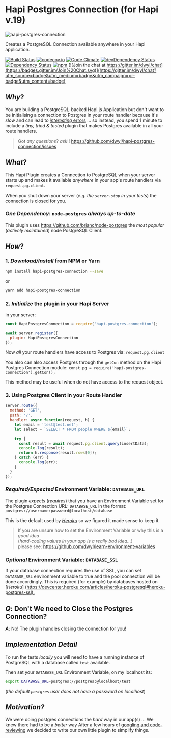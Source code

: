 # Hapi Postgres Connection (for Hapi v.19)

![hapi-postgres-connection](https://cloud.githubusercontent.com/assets/194400/13723469/73b5d8f2-e85e-11e5-82dc-943e7ebccdce.png)

Creates a PostgreSQL Connection available anywhere in your Hapi application.

[![Build Status](https://travis-ci.org/dwyl/hapi-postgres-connection.svg?branch=master)](https://travis-ci.org/dwyl/hapi-postgres-connection)
[![codecov.io](https://codecov.io/github/dwyl/hapi-postgres-connection/coverage.svg?branch=master)](https://codecov.io/github/dwyl/hapi-postgres-connection?branch=master)
[![Code Climate](https://codeclimate.com/github/dwyl/hapi-postgres-connection/badges/gpa.svg)](https://codeclimate.com/github/dwyl/hapi-postgres-connection)
[![devDependency Status](https://david-dm.org/dwyl/hapi-postgres-connection/dev-status.svg)](https://david-dm.org/dwyl/hapi-postgres-connection#info=devDependencies)
[![Dependency Status](https://david-dm.org/dwyl/hapi-postgres-connection.svg)](https://david-dm.org/dwyl/hapi-postgres-connection)
[![npm](https://img.shields.io/npm/v/hapi-postgres-connection.svg)](https://www.npmjs.com/package/hapi-postgres-connection)
[![Join the chat at https://gitter.im/dwyl/chat](https://badges.gitter.im/Join%20Chat.svg)](https://gitter.im/dwyl/chat?utm_source=badge&utm_medium=badge&utm_campaign=pr-badge&utm_content=badge)

## *Why*?

You are building a PostgreSQL-backed Hapi.js Application
but don't want to be initialising a connection to Postgres
in your route handler because it's *slow* and can lead
to [*interesting* errors](https://github.com/brianc/node-postgres/issues/725) ...
so instead, you spend 1 minute to include a *tiny, tried & tested* plugin
that makes Postgres available in all your route handlers.

> Got *any questions*? *ask*!! <https://github.com/dwyl/hapi-postgres-connection/issues>

## *What*?

This Hapi Plugin creates a Connection to PostgreSQL when your
server starts up and makes it available *anywhere* in your app's
route handlers via `request.pg.client`.

When you shut down your server (*e.g. the `server.stop` in your tests*)
the connection is closed for you.

### *One Dependency*: `node-postgres` *always up-to-date*

This plugin uses <https://github.com/brianc/node-postgres>
the *most popular* (*actively maintained*) node PostgreSQL Client.

## *How*?

### 1. *Download/Install* from NPM or Yarn

```sh
npm install hapi-postgres-connection --save
```

or

```sh
yarn add hapi-postgres-connection
```

### 2. *Initialize* the plugin in your Hapi Server

in your server:

```js
const HapiPostgresConnection = require('hapi-postgres-connection');

await server.register({
  plugin: HapiPostgresConnection
});
```

Now *all* your route handlers have access to Postgres
via: `request.pg.client`

You also can also access Postgres through the `getCon` method on the Hapi Postgres Connection module: `const pg = require('hapi-postgres-connection').getCon();`

This method may be useful when do not have access to the request
object.

### 3. Using Postgres Client in your Route Handler

```js
server.route({
  method: 'GET',
  path: '/',
  handler: async function(request, h) {
    let email = 'test@test.net';
    let select = `SELECT * FROM people WHERE ${email}`;

    try {
      const result = await request.pg.client.query(insertData);
      console.log(result);
      return h.response(result.rows[0]);
    } catch (err) {
      console.log(err);
    }
  }
});
```

### *Required/Expected* Environment Variable: `DATABASE_URL`

The plugin *expects* (*requires*) that you have an Environment Variable set
for the Postgres Connection URL: `DATABASE_URL` in the format:
`postgres://username:password@localhost/database`

This is the default used by [*Heroku*](https://www.heroku.com/postgres)
so we figured it made sense to keep it.

> If you are unsure how to set the Environment Variable
or why this is a *good idea*  
(*hard-coding values in your app is a really bad idea...*)  
please see: <https://github.com/dwyl/learn-environment-variables>

### *Optional* Environment Variable: `DATABASE_SSL`

If your database connection requires the use of SSL, you can set `DATABASE_SSL` environment
variable to true and the pool connection will be done accordingly. This is required
(for example) by databases hosted on [*Heroku*]
(<https://devcenter.heroku.com/articles/heroku-postgresql#heroku-postgres-ssl).>

## *Q*: Don't We need to Close the Postgres Connection?

***A***: No! The plugin handles closing the connection for you!


## *Implementation Detail*

To run the tests *locally* you will need to have
a running instance of PostgreSQL with a database called `test` available.

Then set your `DATABASE_URL` Environment Variable, on my localhost its:

```sh
export DATABASE_URL=postgres://postgres:@localhost/test
```

(*the default `postgres` user does not have a password on localhost*)

## *Motivation?*

We were doing postgres connections the *hard* way in our app(s) ...
We knew there had to be a *better* way
After a few hours of [googling and code-reviewing](https://github.com/dwyl/hapi-login-example-postgres/issues/6)
we decided to write our own little plugin to simplify things.
